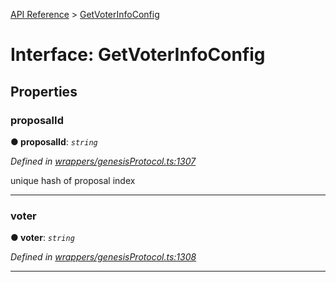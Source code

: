 [API Reference](../README.md) > [GetVoterInfoConfig](../interfaces/GetVoterInfoConfig.md)



# Interface: GetVoterInfoConfig


## Properties
<a id="proposalId"></a>

###  proposalId

**●  proposalId**:  *`string`* 

*Defined in [wrappers/genesisProtocol.ts:1307](https://github.com/daostack/arc.js/blob/42de6847/lib/wrappers/genesisProtocol.ts#L1307)*



unique hash of proposal index




___

<a id="voter"></a>

###  voter

**●  voter**:  *`string`* 

*Defined in [wrappers/genesisProtocol.ts:1308](https://github.com/daostack/arc.js/blob/42de6847/lib/wrappers/genesisProtocol.ts#L1308)*





___


